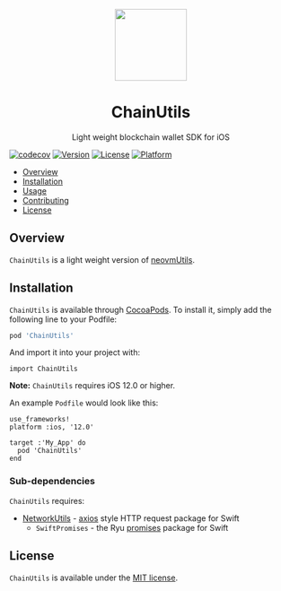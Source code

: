<p align="center">
<img
src="https://s3.amazonaws.com/ryu-logos/RyuIcon128x128.png"
width="128px;">
</p>

<h1 align="center">ChainUtils</h1>
<p align="center">
Light weight blockchain wallet SDK for iOS
</p>

[![codecov](https://codecov.io/gh/RyuGames/ChainUtils/branch/master/graph/badge.svg)](https://codecov.io/gh/RyuGames/ChainUtils)
[![Version](https://img.shields.io/cocoapods/v/ChainUtils.svg?style=flat)](https://cocoapods.org/pods/ChainUtils)
[![License](https://img.shields.io/cocoapods/l/ChainUtils.svg?style=flat)](https://cocoapods.org/pods/ChainUtils)
[![Platform](https://img.shields.io/cocoapods/p/ChainUtils.svg?style=flat)](https://cocoapods.org/pods/ChainUtils)

- [Overview](#overview)
- [Installation](#installation)
- [Usage](#usage)
- [Contributing](#contributing)
- [License](#license)

## Overview

`ChainUtils` is a light weight version of [neovmUtils](https://github.com/RyuGames/neovm-utils). 

## Installation

`ChainUtils` is available through [CocoaPods](https://cocoapods.org). To install
it, simply add the following line to your Podfile:

```ruby
pod 'ChainUtils'
```

And import it into your project with:

```
import ChainUtils
```

**Note:** `ChainUtils` requires iOS 12.0 or higher.

An example `Podfile` would look like this:

```
use_frameworks!
platform :ios, '12.0'

target :'My_App' do
  pod 'ChainUtils'
end
```

### Sub-dependencies

`ChainUtils` requires:
- [NetworkUtils](https://github.com/RyuGames/NetworkUtils) - [axios](https://github.com/axios/axios) style HTTP request package for Swift
  - `SwiftPromises` - the Ryu [promises](https://github.com/RyuGames/SwiftPromises) package for Swift

## License

`ChainUtils` is available under the [MIT license](./LICENSE).
